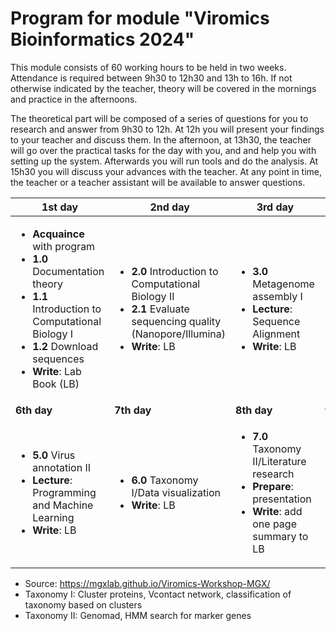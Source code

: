 # Program for module "Viromics Bioinformatics 2024"

This module consists of 60 working hours to be held in two weeks. Attendance is required between 9h30 to 12h30 and 13h to 16h. If not otherwise indicated by the teacher, theory will be covered in the mornings and practice in the afternoons.   

The theoretical part will be composed of a series of questions for you to research and answer from 9h30 to 12h. At 12h you will present your findings to your teacher and discuss them. In the afternoon, at 13h30, the teacher will go over the practical tasks for the day with you, and and help you with setting up the system. Afterwards you will run tools and do the analysis. At 15h30 you will discuss your advances with the teacher. At any point in time, the teacher or a teacher assistant will be available to answer questions.      

| 1st day | 2nd day | 3rd day | 4th day | 5th day |
| -------- | --------  | --------- | --------- | --------- |
| <ul><li>**Acquaince** with program</li><li>**1.0** Documentation theory</li><li>**1.1** Introduction to Computational Biology I</li><li>**1.2** Download sequences</li><li>**Write**: Lab Book (LB)</li></ul> | <ul><li>**2.0** Introduction to Computational Biology II</li><li>**2.1** Evaluate sequencing quality (Nanopore/Illumina)</li><li>**Write**: LB</li></ul> | <ul><li>**3.0** Metagenome assembly I</li><li>**Lecture**: Sequence Alignment</li><li>**Write**: LB</li></ul> | <ul><li>**3.1** Metagenome assembly II</li><li>**Write**: LB</li></ul> | <ul><li>**4.0** Virus discovery tools/Virus annotation I</li><li>**Write**: LB</li></ul> |
| **6th day** | **7th day** | **8th day** | **9th day** | **10th day** |
| <ul><li>**5.0** Virus annotation II</li><li>**Lecture**: Programming and Machine Learning</li><li>**Write**: LB</li></ul> | <ul><li>**6.0** Taxonomy I/Data visualization</li><li>**Write**: LB</li></ul> | <ul><li>**7.0** Taxonomy II/Literature research</li><li>**Prepare**: presentation</li><li>**Write**: add one page summary to LB</li></ul> | <ul><li>**8.0** Programming</li><li>**Prepare**: presentation</li><li>**Lab book and scripts**: final improvements</li></ul> | <ul><li>**9.0** Prepare presentation</li><li>**Final presentation**</li><li>**Deliver**: lab book and scripts</li></ul> |

- Source: https://mgxlab.github.io/Viromics-Workshop-MGX/
- Taxonomy I: Cluster proteins, Vcontact network, classification of taxonomy based on clusters
- Taxonomy II: Genomad, HMM search for marker genes
